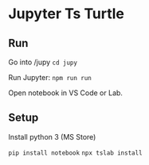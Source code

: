 # Jupyter Ts Turtle

## Run

Go into /jupy
`cd jupy`

Run Jupyter:
`npm run run`

Open notebook in VS Code or Lab.

## Setup

Install python 3 (MS Store)

`pip install notebook`
`npx tslab install`
